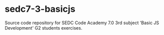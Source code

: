 # sedc7-3-basicjs
Source code repository for SEDC Code Academy 7.0 3rd subject 'Basic JS Development' G2 students exercises.
